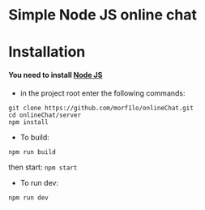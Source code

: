 # Simple Node JS online chat

# Installation
#### You need to install [Node JS](https://nodejs.org/en)

- in the project root enter the following commands:
```
git clone https://github.com/morf1lo/onlineChat.git
cd onlineChat/server
npm install
```

- To build:
```
npm run build
```
then start: `npm start`

- To run dev:
```
npm run dev
```
